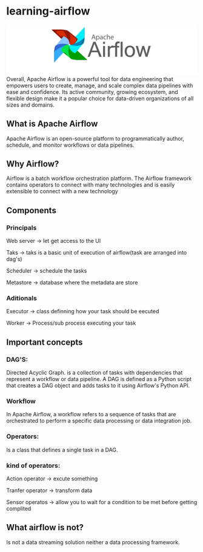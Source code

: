 # learning-airflow
<a><img src="images/apache_airflow.webp" /></a>
Overall, Apache Airflow is a powerful tool for data engineering that empowers users to create, manage, and scale complex data pipelines with ease and confidence. Its active community, growing ecosystem, and flexible design make it a popular choice for data-driven organizations of all sizes and domains.

## What is Apache Airflow

Apache Airflow is an open-source platform to programmatically author, schedule, and monitor workflows or data pipelines.

## Why Airflow?

Airflow is a batch workflow orchestration platform. The Airflow framework contains operators to connect with many technologies and is easily extensible to connect with a new technology

## Components

### Principals 

Web server -> let get access to the UI

Taks       -> taks is a basic unit of execution of airflow(task are arranged into dag's)

Scheduler  -> schedule the tasks

Metastore  -> database where the metadata are store

### Aditionals

Executor   -> class definning how your task should be eecuted 

Worker     -> Process/sub process executing your task

## Important concepts

### DAG'S: 
Directed Acyclic Graph. is a collection of tasks with dependencies that represent a workflow or data pipeline. A DAG is defined as a Python script that creates a DAG object and adds tasks to it using Airflow's Python API.

### Workflow
In Apache Airflow, a workflow refers to a sequence of tasks that are orchestrated to perform a specific data processing or data integration job.

### Operators: 
Is a class that defines a single task in a DAG.

### kind of operators:

Action operator  -> excute something

Tranfer operator -> transform data

Sensor operatos  -> allow you to wait for  a condition to be met before getting complited

## What airflow is not?
Is not a data streaming solution neither a data processing framework.